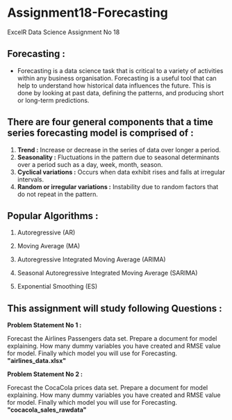 # Assignment18-Forecasting
ExcelR Data Science Assignment No 18

## Forecasting :
- Forecasting is a data science task that is critical to a variety of activities within any business organisation. Forecasting is a useful tool that can help to understand how historical data influences the future. This is done by looking at past data, defining the patterns, and producing short or long-term predictions.

## There are four general components that a time series forecasting model is comprised of :
1. **Trend :** Increase or decrease in the series of data over longer a period.
2. **Seasonality :** Fluctuations in the pattern due to seasonal determinants over a period such as a day, week, month, season.
3. **Cyclical variations :** Occurs when data exhibit rises and falls at irregular intervals.
4. **Random or irregular variations :** Instability due to random factors that do not repeat in the pattern.

## Popular Algorithms :
1. Autoregressive (AR)
   
2. Moving Average (MA)

3. Autoregressive Integrated Moving Average (ARIMA)

4. Seasonal Autoregressive Integrated Moving Average (SARIMA)

5. Exponential Smoothing (ES)

## This assignment will study following Questions :

**Problem Statement No 1 :** <br>

Forecast the Airlines Passengers data set. Prepare a document for model explaining. How many dummy variables you have created and RMSE value for model. Finally which model you will use for Forecasting. <br> **"airlines_data.xlsx"**

**Problem Statement No 2 :** <br>

Forecast the CocaCola prices data set. Prepare a document for model explaining. How many dummy variables you have created and RMSE value for model. Finally which model you will use for Forecasting. <br> **"cocacola_sales_rawdata"**

